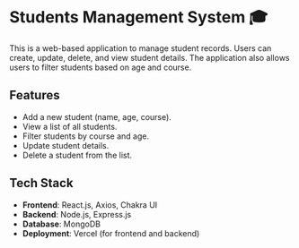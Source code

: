# Students Management System 🎓

This is a web-based application to manage student records. Users can create, update, delete, and view student details. The application also allows users to filter students based on age and course.

## Features

- Add a new student (name, age, course).
- View a list of all students.
- Filter students by course and age.
- Update student details.
- Delete a student from the list.

## Tech Stack

- **Frontend**: React.js, Axios, Chakra UI
- **Backend**: Node.js, Express.js
- **Database**: MongoDB
- **Deployment**: Vercel (for frontend and backend)